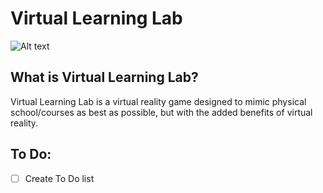 # Virtual Learning Lab
![Alt text](blob/💡_Virtual_Learning_Lab.png?raw=true "Title")

## What is Virtual Learning Lab?
Virtual Learning Lab is a virtual reality game designed to mimic physical school/courses as best as possible, but with the added benefits of virtual reality.

## To Do:
- [ ] Create To Do list
